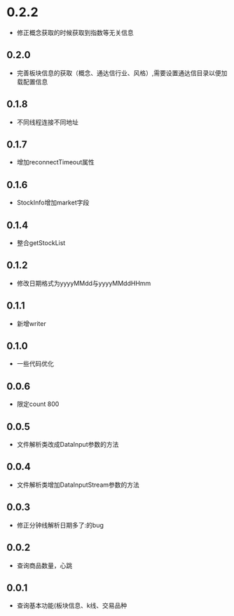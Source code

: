 # 0.2.2
* 修正概念获取的时候获取到指数等无关信息

## 0.2.0
* 完善板块信息的获取（概念、通达信行业、风格）,需要设置通达信目录以便加载配置信息

## 0.1.8
* 不同线程连接不同地址

## 0.1.7
* 增加reconnectTimeout属性

## 0.1.6
* StockInfo增加market字段

## 0.1.4
* 整合getStockList

## 0.1.2
* 修改日期格式为yyyyMMdd与yyyyMMddHHmm

## 0.1.1
* 新增writer


## 0.1.0
* 一些代码优化


## 0.0.6

* 限定count 800

## 0.0.5
* 文件解析类改成DataInput参数的方法

## 0.0.4

* 文件解析类增加DataInputStream参数的方法

## 0.0.3


* 修正分钟线解析日期多了:的bug


## 0.0.2

* 查询商品数量，心跳

## 0.0.1

* 查询基本功能(板块信息、k线、交易品种

